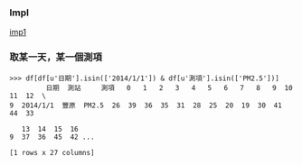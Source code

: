 ### Impl

[imp1](http://www.bogotobogo.com/python/python_numpy_batch_gradient_descent_algorithm.php)

### 取某一天，某一個測項
```
>>> df[df[u'日期'].isin(['2014/1/1']) & df[u'測項'].isin(['PM2.5'])]
         日期  測站     測項   0   1   2   3   4   5   6   7   8   9  10  11  12  \
9  2014/1/1  豐原  PM2.5  26  39  36  35  31  28  25  20  19  30  41  44  33   

   13  14  15  16      
9  37  36  45  42 ...  

[1 rows x 27 columns]
```

